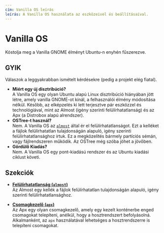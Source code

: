 ```yaml
---
cím: Vanilla OS leírás
leírás: A Vanilla OS használata az eszközeivel és beállításaival.
---
```


# Vanilla OS
Kóstolja meg a Vanilla GNOME élményt Ubuntu-n enyhén fűszerezve. 

## GYIK
Válaszok a leggyakrabban ismételt kérdésekre (pedig a projekt elég fiatal).
- **Miért egy új disztribúció?**\
  A Vanilla OS egy olyan Ubuntu alapú Linux disztribúció hiányában jött létre, 
  amely vanilla GNOME-ot kínál, a felhasználói élmény módosítása nélkül. 
  Később, az elképzelés ki lett terjesztve pár eszközzel és technológiával, mint 
  az Almost (igény szerinti felülírhatatlanság) és az Apx (a Distrobox alapú 
  alrendszer).
- **OSTree-t használ?**\
  Nem. A Vanilla OS az [`almost`](https://github.com/Vanilla-OS/almost) által ér 
  el felülírhatatlanságot. Ezt a kelléket a fájlok felülírhatatlan tulajdonságán 
  alapuló, igény szerinti felülírhatatlansághoz írtuk. Ez a megközelítés bármely 
  partíciós sémán, vagy fájlrendszeren működik. Az OSTree még szóba jöhet a jövőben. 
- **Gördülő Kiadás?**\
  Nem. A Vanilla OS egy pont-kiadású rendszer és az Ubuntu kiadási ciklust követi.

## Szekciók
- **[Felülírhatatlanság (`almost`)](/docs/almost)**\
Az Almost egy kellék a fájlok felülírhatatlan tulajdonságán alapuló, igény 
szerinti felülírhatatlansághoz.

- **[Csomagkezelő (`apx`)](/docs/apx)**\
Az Apx egy olyan csomagkezelő, amely egy kezelt konténerbe enged csomagokat 
telepíteni, anélkül, hogy a hosztrendszert befolyásolná. Alkalmanként, az `apx` 
használatával lehetséges a hosztrendszerre is telepíteni csomagokat.
